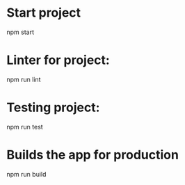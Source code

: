 # Start project
npm start

# Linter for project:

npm run lint

# Testing project:

npm run test

# Builds the app for production

npm run build
